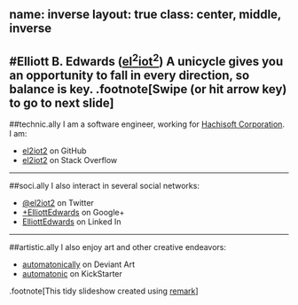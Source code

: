 name: inverse
layout: true
class: center, middle, inverse
---
#Elliott B. Edwards ([el<sup>2</sup>iot<sup>2</sup>](https://github.com/el2iot2))
A unicycle gives you an opportunity to fall in every direction, so balance is key.
.footnote[Swipe (or hit arrow key) to go to next slide]
---

##technic.ally
I am a software engineer, working for [Hachisoft Corporation](http://www.hachisoft.com). I am:

- [el2iot2](https://github.com/el2iot2) on GitHub
- [el2iot2](http://stackoverflow.com/users/8668/el2iot2) on Stack Overflow

---

##soci.ally
I also interact in several social networks:

- [@el2iot2](https://twitter.com/el2iot2) on Twitter 
- [+ElliottEdwards](https://plus.google.com/+ElliottEdwards/posts) on Google+
- [ElliottEdwards](http://www.linkedin.com/in/elliottedwards) on Linked In

---

##artistic.ally
I also enjoy art and other creative endeavors:

- [automatonically](http://automatonically.deviantart.com) on Deviant Art
- [automatonic](https://www.kickstarter.com/profile/automatonic) on KickStarter

.footnote[This tidy slideshow created using [remark](http://github.com/gnab/remark)]
